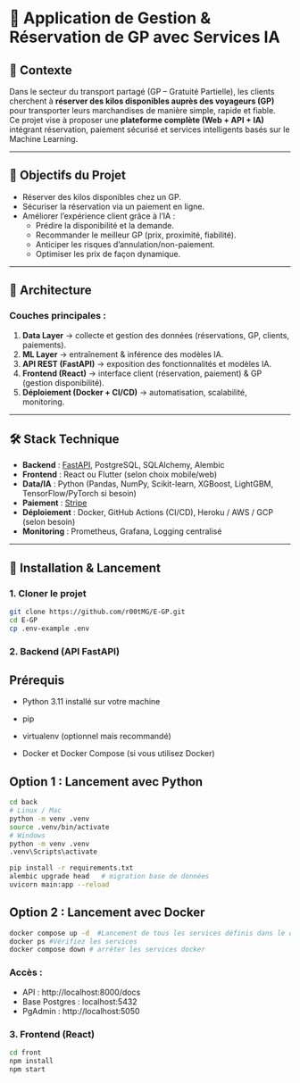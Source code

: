 # 🚚 Application de Gestion & Réservation de GP avec Services IA

## 📌 Contexte
Dans le secteur du transport partagé (GP – Gratuité Partielle), les clients cherchent à **réserver des kilos disponibles auprès des voyageurs (GP)** pour transporter leurs marchandises de manière simple, rapide et fiable.  
Ce projet vise à proposer une **plateforme complète (Web + API + IA)** intégrant réservation, paiement sécurisé et services intelligents basés sur le Machine Learning.

---

## 🎯 Objectifs du Projet
- Réserver des kilos disponibles chez un GP.  
- Sécuriser la réservation via un paiement en ligne.  
- Améliorer l’expérience client grâce à l’IA :  
  - Prédire la disponibilité et la demande.  
  - Recommander le meilleur GP (prix, proximité, fiabilité).  
  - Anticiper les risques d’annulation/non-paiement.  
  - Optimiser les prix de façon dynamique.  

---

## 🧩 Architecture
### Couches principales :
1. **Data Layer** → collecte et gestion des données (réservations, GP, clients, paiements).  
2. **ML Layer** → entraînement & inférence des modèles IA.  
3. **API REST (FastAPI)** → exposition des fonctionnalités et modèles IA.  
4. **Frontend (React)** → interface client (réservation, paiement) & GP (gestion disponibilité).  
5. **Déploiement (Docker + CI/CD)** → automatisation, scalabilité, monitoring.  

---

## 🛠️ Stack Technique
- **Backend** : [FastAPI](https://fastapi.tiangolo.com/), PostgreSQL, SQLAlchemy, Alembic  
- **Frontend** : React ou Flutter (selon choix mobile/web)  
- **Data/IA** : Python (Pandas, NumPy, Scikit-learn, XGBoost, LightGBM, TensorFlow/PyTorch si besoin)  
- **Paiement** : [Stripe](https://stripe.com/)  
- **Déploiement** : Docker, GitHub Actions (CI/CD), Heroku / AWS / GCP (selon besoin)  
- **Monitoring** : Prometheus, Grafana, Logging centralisé  

---

## 🚀 Installation & Lancement
### 1. Cloner le projet
```bash
git clone https://github.com/r00tMG/E-GP.git
cd E-GP
cp .env-example .env
```
### 2. Backend (API FastAPI)
## Prérequis

- Python 3.11 installé sur votre machine

- pip

- virtualenv (optionnel mais recommandé)

- Docker et Docker Compose (si vous utilisez Docker)

## Option 1 : Lancement avec Python
```bash
cd back
# Linux / Mac
python -m venv .venv
source .venv/bin/activate
# Windows
python -m venv .venv
.venv\Scripts\activate

pip install -r requirements.txt
alembic upgrade head   # migration base de données
uvicorn main:app --reload
```
## Option 2 : Lancement avec Docker
```bash
docker compose up -d  #Lancement de tous les services définis dans le docker-compose.yml
docker ps #Vérifiez les services
docker compose down # arrêter les services docker

```

### Accès :

- API : http://localhost:8000/docs
- Base Postgres : localhost:5432
- PgAdmin : http://localhost:5050

### 3. Frontend (React)
```bash
cd front
npm install
npm start
```
